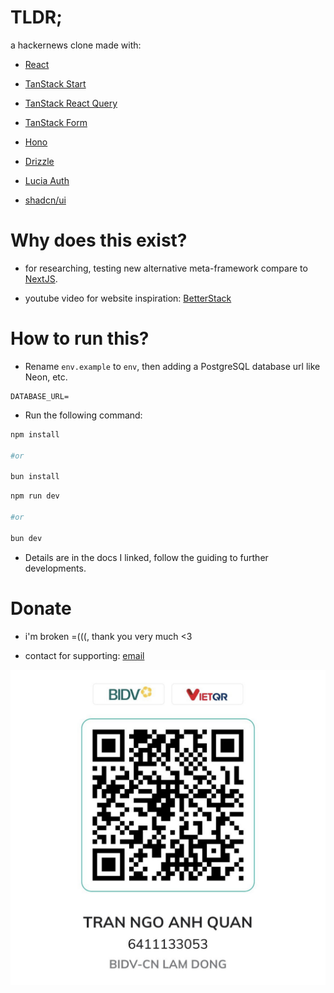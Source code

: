 # TLDR;

a hackernews clone made with:

- [React](https://react.dev)

- [TanStack Start](https://tanstack.com/start/latest/docs/framework/react/build-from-scratch)

- [TanStack React Query](https://tanstack.com/query/latest)

- [TanStack Form](https://tanstack.com/form/latest)

- [Hono](https://hono.dev/)

- [Drizzle](https://orm.drizzle.team/docs/get-started)

- [Lucia Auth](https://lucia-auth.com/)

- [shadcn/ui](https://ui.shadcn.com/)

# Why does this exist?

- for researching, testing new alternative meta-framework compare to [NextJS](https://nextjs.org).

- youtube video for website inspiration: [BetterStack](https://www.youtube.com/watch?v=eHbO5OWBBpg)

# How to run this?

- Rename `env.example` to `env`, then adding a PostgreSQL database url like Neon, etc.

```env
DATABASE_URL=
```

- Run the following command:

```bash
npm install

#or

bun install
```

```bash
npm run dev

#or

bun dev
```

- Details are in the docs I linked, follow the guiding to further developments.

# Donate

- i'm broken =(((, thank you very much <3

- contact for supporting: [email](mailto:trananhquan1009@gmail.com)

![BIDV](https://github.com/Coder-Blue/argon-note/blob/main/donation/IMG_4049.jpg?raw=true)
